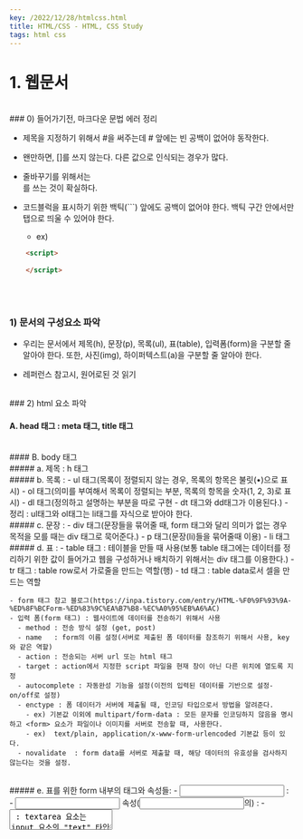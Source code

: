 ```yaml
---
key: /2022/12/28/htmlcss.html
title: HTML/CSS - HTML, CSS Study
tags: html css
---
```


# 1. 웹문서

<br>
### 0) 들어가기전, 마크다운 문법 에러 정리 

- 제목을 지정하기 위해서 #을 써주는데 # 앞에는 빈 공백이 없어야 동작한다.

- 왠만하면, []를 쓰지 않는다. 다른 값으로 인식되는 경우가 많다.

- 줄바꾸기를 위해서는 <br>를 쓰는 것이 확실하다.

- 코드블럭을 표시하기 위한 백틱(```) 앞에도 공백이 없어야 한다. 백틱 구간 안에서만 탭으로 띄울 수 있어야 한다.
  - ex)

```html
	<script>
	
	</script>
```


<br><br>
### 1) 문서의 구성요소 파악 

  - 우리는 문서에서 제목(h), 문장(p), 목록(ul), 표(table), 입력폼(form)을 구분할 줄 알아야 한다. 또한, 사진(img), 하이퍼텍스트(a)을 구분할 줄 알아야 한다.

  - 레퍼런스 참고시, 원어로된 것 읽기

<br>
### 2) html 요소 파악

#### A. head 태그 : meta 태그, title 태그

<br>
#### B. body 태그 

<br>
##### a. 제목 : h 태그 
	
<br>	
##### b. 목록 : 
      - ul 태그(목록이 정렬되지 않는 경우, 목록의 항목은 불릿(•)으로 표시) 
      - ol 태그(의미를 부여해서 목록이 정렬되는 부분, 목록의 항목을 숫자(1, 2, 3)로 표시) 
      - dl 태그(정의하고 설명하는 부분을 따로 구현 - dt 태그와 dd태그가 이용된다.)
      - 정리 : ul태그와 ol태그는 li태그를 자식으로 받아야 한다.
	
<br>	
##### c. 문장 : 
    - div 태그(문장들을 묶어줄 때, form 태그와 달리 의미가 없는 경우 목적을 모를 때는 div 태그로 묵어준다.) 
    - p 태그(문장(li)들을 묶어줄때 이용)
    - li 태그

<br>	
  ##### d. 표 : 
    - table 태그 : 테이블을 만들 때 사용(보통 table 태그에는 데이터를 정리하기 위한 값이 들어가고 웹을 구성하거나 배치하기 위해서는 div 태그를 이용한다.)
      - tr 태그 : table row로서 가로줄을 만드는 역할(행)
      - td 태그 : table data로서 셀을 만드는 역할
			
		
    - form 태그 참고 블로그(https://inpa.tistory.com/entry/HTML-%F0%9F%93%9A-%ED%8F%BCForm-%ED%83%9C%EA%B7%B8-%EC%A0%95%EB%A6%AC) 
    - 입력 폼(form 태그) : 웹사이트에 데이터를 전송하기 위해서 사용
      - method : 전송 방식 설정 (get, post)
      - name   : form의 이름 설정(서버로 제출된 폼 데이터를 참조하기 위해서 사용, key와 같은 역할)
      - action : 전송되는 서버 url 또는 html 태그
      - target : action에서 지정한 script 파일을 현재 창이 아닌 다른 위치에 열도록 지정 
      - autocomplete : 자동완성 기능을 설정(이전의 입력된 데이터를 기반으로 설정- on/off로 설정)
      - enctype : 폼 데이터가 서버에 제출될 때, 인코딩 타입으로서 방법을 알려준다.
        - ex) 기본값 이외에 multipart/form-data : 모든 문자를 인코딩하지 않음을 명시하고 <form> 요소가 파일이나 이미지를 서버로 전송할 때, 사용한다.
        - ex)  text/plain, application/x-www-form-urlencoded 기본값 등이 있다.
      - novalidate	: form data를 서버로 제출할 때, 해당 데이터의 유효성을 검사하지 않는다는 것을 설정.
			
<br>	
##### e. 표를 위한 form 내부의 태그와 속성들: 
    - <input> : 
    - <input type> 속성(<input>의) :
      - <textarea> : textarea 요소는 input 요소의 "text" 타입과 비슷한 형태이다. 하지만 "text" 타입의 input 요소는 한 줄만 입력이 가능하지만, <textarea> 태그는 긴 내용을 입력하는 것이 가능하다.

	<br>
      - <label> : 
        - input 태그를 제어하여 상태값을 변경하도록 돕는다.
        - 체크박스를 예로 들자면, 클릭영역이 단순 체크박스 영역에 국한된 것이 아니라 체크박스가 가리키는 툴팁영역에도 클릭시 input 태그가 함께 체크될 수 있다.

        ```html
	        <label for="fruitItem">여기를 클릭</label>
	        <input id="fruitItem" type="checkbox" />
        ```

      - ​위 코드는 label 태그안의 영역을 클릭할 경우 for 속성이 지정된 fruititem 이라는 id 값을 찾는다. 즉 아래의 input 태그가 원격으로, 자동으로 클릭한 것과 같이 동작하게 된다

	<br>
      - <select> & <option> : 
        - 드롭메뉴에서 선택을 할 수 있는 태그. 
        - <option> 태그에서 사용하는 value 속성은 텍스트 필드에서의 value 속성과는 조금 틀리다. 
        - 텍스트 필드에서 value 속성에 값을 입력하면 기본값이 입력되지만 <option> 태그의 경우는 이 <option>이 선택된 경우 전송되는 값을 지정하는 것이다.

      - <datalist> : select는 선택만 할 수 있는 반면, datalist는 리스트에서 어느 한가지를 선택하거나 키워드에 입력할 수 있다.

      - <feildset> : 관련된 입력 양식들을 그룹화할 때 사용

      - <legend> : fieldset 태그 내에서 사용되야 하며 그룹화된 fieldset의 제목을 정의
      - <button> : form 요소중 하나, 페이지에 버튼을 넣고 form을 전송하거나 reset 할 때 사용한다.
<br>		
##### f. <button>와 <input>의 주의 사항
 	
    - <button>와 <input>의 차이점 

    - <input> 태그는 종료태그 없이 type 속성 이용해 버튼에 글자나 이미지 넣지만, <button> 태그는 시작태그와 종료태그 사이에 글자나 이미지 넣음​

    - 항상 <button> 태그의 type 속성을 명시해줘야 함. 왜냐하면, IE(=익스플로러) 경우 기본 타입이 button 이나, 타 브라우저 경우 기본 타입이 submit 이기 때문.

    - <form> 태그 안에서 버튼 만들 땐, 반드시 <input> 태그 이용해 버튼 만들어야 함. 왜냐하면, 타 브라우저가 <button>태그의 속성값을 전송하는 반면, IE는 시작태그와 종료태그 사이의 텍스트나 이미지 전송하기 때문.

 		